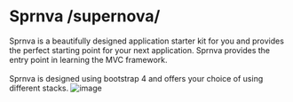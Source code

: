 # Sprnva /supernova/
Sprnva is a beautifully designed application starter kit for you and provides the perfect starting point for your next application. Sprnva provides the entry point in learning the MVC framework.
<br><br>
Sprnva is designed using bootstrap 4 and offers your choice of using different stacks.
![image](https://user-images.githubusercontent.com/37282871/113674825-35440d80-96ed-11eb-8953-20d68802a597.png)
